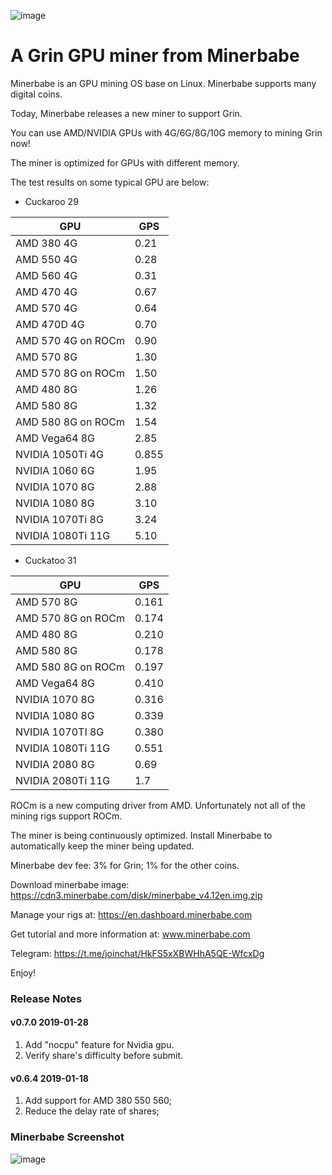 ![image](https://user-images.githubusercontent.com/7948466/51163162-c263d780-18d3-11e9-8d52-96003f7ce9df.png)

# A Grin GPU miner from Minerbabe

Minerbabe is an GPU mining OS base on Linux. Minerbabe supports many digital coins.

Today, Minerbabe releases a new miner to support Grin.

You can use AMD/NVIDIA GPUs with 4G/6G/8G/10G memory to mining Grin now!

The miner is optimized for GPUs with different memory.

The test results on some typical GPU are below:

* Cuckaroo 29

GPU| GPS
---|---
AMD 380 4G|0.21
AMD 550 4G|0.28
AMD 560 4G|0.31
AMD 470 4G|0.67
AMD 570 4G|0.64
AMD 470D 4G|0.70
AMD 570 4G on ROCm|0.90
AMD 570 8G|1.30
AMD 570 8G on ROCm|1.50
AMD 480 8G|1.26
AMD 580 8G|1.32
AMD 580 8G on ROCm|1.54
AMD Vega64 8G|2.85
NVIDIA 1050Ti 4G|0.855
NVIDIA 1060 6G|1.95
NVIDIA 1070 8G|2.88
NVIDIA 1080 8G|3.10
NVIDIA 1070Ti 8G|3.24
NVIDIA 1080Ti 11G|5.10

* Cuckatoo 31

GPU| GPS
---|---
AMD 570 8G|0.161
AMD 570 8G on ROCm|0.174
AMD 480 8G|0.210
AMD 580 8G|0.178
AMD 580 8G on ROCm|0.197
AMD Vega64 8G|0.410
NVIDIA 1070 8G|0.316
NVIDIA 1080 8G|0.339
NVIDIA 1070TI 8G|0.380
NVIDIA 1080Ti 11G|0.551
NVIDIA 2080 8G|0.69
NVIDIA 2080Ti 11G|1.7

ROCm is a new computing driver from AMD. Unfortunately not all of the mining rigs support ROCm.

The miner is being continuously optimized. Install Minerbabe to automatically keep the miner being updated.

Minerbabe dev fee: 3% for Grin; 1% for the other coins.

Download minerbabe image: https://cdn3.minerbabe.com/disk/minerbabe_v4.12en.img.zip

Manage your rigs at: https://en.dashboard.minerbabe.com

Get tutorial and more information at: www.minerbabe.com

Telegram: https://t.me/joinchat/HkFS5xXBWHhA5QE-WfcxDg

Enjoy!

### Release Notes

#### v0.7.0  2019-01-28

1. Add "nocpu" feature for Nvidia gpu.
2. Verify share's difficulty before submit.

#### v0.6.4  2019-01-18

1. Add support for AMD 380 550 560;
2. Reduce the delay rate of shares;

### Minerbabe Screenshot

![image](https://user-images.githubusercontent.com/7948466/51162923-e541bc00-18d2-11e9-9076-2c9bb0305a99.png)




